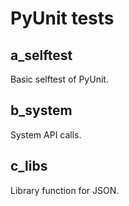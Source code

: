 PyUnit tests
============

a_selftest
----------
Basic selftest of PyUnit.

b_system
--------
System API calls.

c_libs
------
Library function for JSON.

